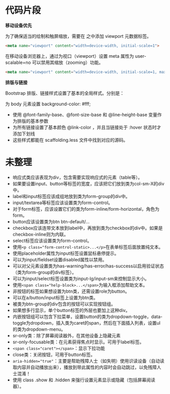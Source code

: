 # 代码片段

**移动设备优先**

为了确保适当的绘制和触屏缩放，需要在 <head> 之中添加 viewport 元数据标签。

```html
<meta name="viewport" content="width=device-width, initial-scale=1">
```

在移动设备浏览器上，通过为视口（viewport）设置 meta 属性为 user-scalable=no 可以禁用其缩放（zooming）功能。

```html
<meta name="viewport" content="width=device-width, initial-scale=1, maximum-scale=1, user-scalable=no">
```

**排版与链接**

Bootstrap 排版、链接样式设置了基本的全局样式。分别是：

为 body 元素设置 background-color: #fff;
* 使用 @font-family-base、@font-size-base 和 @line-height-base 变量作为排版的基本参数
* 为所有链接设置了基本颜色 @link-color ，并且当链接处于 :hover 状态时才添加下划线
* 这些样式都能在 scaffolding.less 文件中找到对应的源码。

# 未整理

* 响应式类应该表现为div，包含需要实现响应式的元素（table等）。
* 如果要设置input、button等标签的宽度，应该把它们放到类为col-sm-X的div中。
* label和input标签应该成组地放到类为form-group的div中。
* input/textarea等标签应该设置类为form-control。
* 对于form标签，应该设置它们的类为form-inline/form-horizontal，角色为form。
* button应该设置类为btn btn-default/...
* checkbox应该连带文本放到label中，再放到类为checkbox的div中。如果是checkbox-inline则为内联。
* select标签应该设置类为form-control。
* 使用`<p class="form-control-static>...</p>`在表单标签后面放置纯文本。
* 使用placeholder属性为input标签设置鼠标悬停提示。
* 可以为input/fieldset设置disabled属性以禁用。
* 可以对父元素设置类为has-warning/has-error/has-success以启用验证状态（类为form-group的div标签）。
* 可以为input/select标签设置类为input-lg/input-sm来控制显示大小。
* 使用`<span class="help-block>...</span>`为输入框添加帮助文本。
* 非按钮的标签如果想设置为btn类，还需设置role为button。
* 可以在a/button/input标签上设置为btn类。
* 被类为btn-group的div包含的按钮可以实现按钮组。
* 如果想多行显示，单个button标签的外层也要加上这种div。
* 内嵌按钮组可以包含下拉菜单，设置button的类为dropdown-toggle，data-toggle为dropdown，插入类为caret的span，然后在下面插入列表，设置ul的类为dropdown-menu。
* sr-only类：除了屏幕阅读器外，在其他设备上隐藏元素
* sr-only-focusable类：在元素获得焦点时显示。可用于label标签。
* `<span class="caret"></span>`：显示下拉功能
* close类：关闭按钮，可用于button标签。
* `aria-hidden="true"`：主要是帮助残障人士（如失明）使用识读设备（自动读取内容并自动播放出来），播放到带此属性的内容时会自动跳过，以免残障人士混淆！
* 使用 class .show 和 .hidden 来强行设置元素显示或隐藏（包括屏幕阅读器）。

